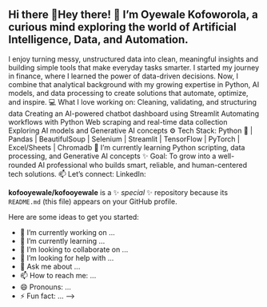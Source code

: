 ## Hi there 👋Hey there! :wave: I’m Oyewale Kofoworola, a curious mind exploring the world of Artificial Intelligence, Data, and Automation.
 I enjoy turning messy, unstructured data into clean, meaningful insights and building simple tools that make everyday tasks smarter.
I started my journey in finance, where I learned the power of data-driven decisions. Now, I combine that analytical background with my growing expertise in Python, AI models, and data processing to create solutions that automate, optimize, and inspire.
:computer: What I love working on:
Cleaning, validating, and structuring data
Creating an AI-powered chatbot dashboard using Streamlit
Automating workflows with Python
Web scraping and real-time data collection
Exploring AI models and Generative AI concepts
:gear: Tech Stack:
 Python :snake: | Pandas | BeautifulSoup | Selenium | Streamlit | TensorFlow | PyTorch | Excel/Sheets | Chromadb
:seedling: I’m currently learning Python scripting, data processing, and Generative AI concepts
:sparkles: Goal:
 To grow into a well-rounded AI professional who builds smart, reliable, and human-centered tech solutions.
:mailbox: Let’s connect:
 LinkedIn:

**kofooyewale/kofooyewale** is a ✨ _special_ ✨ repository because its `README.md` (this file) appears on your GitHub profile.

Here are some ideas to get you started:

- 🔭 I’m currently working on ...
- 🌱 I’m currently learning ...
- 👯 I’m looking to collaborate on ...
- 🤔 I’m looking for help with ...
- 💬 Ask me about ...
- 📫 How to reach me: ...
- 😄 Pronouns: ...
- ⚡ Fun fact: ...
-->
